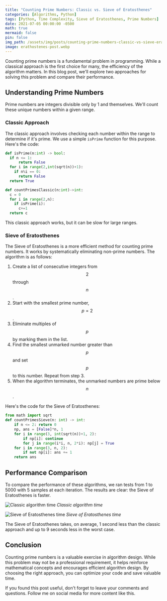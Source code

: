 ```yaml
---
title: "Counting Prime Numbers: Classic vs. Sieve of Eratosthenes"
categories: [Algorithms, Python]
tags: [Python, Time Complexity, Sieve of Eratosthenes, Prime Numbers]
date: 2021-07-05 00:00:00 -0500
math: true
mermaid: false
pin: false
img_path: /assets/img/posts/counting-prime-numbers-classic-vs-sieve-eratosthenes/
image: erathostenes-post.webp
---
```

Counting prime numbers is a fundamental problem in programming. While a classical approach is the first choice for many, the efficiency of the algorithm matters. In this blog post, we'll explore two approaches for solving this problem and compare their performance.

## Understanding Prime Numbers

Prime numbers are integers divisible only by 1 and themselves. We'll count these unique numbers within a given range.

### Classic Approach

The classic approach involves checking each number within the range to determine if it's prime. We use a simple `isPrime` function for this purpose. Here's the code:

```python
def isPrime(n:int) -> bool:
  if n <= 1:
      return False
  for i in range(2,int(sqrt(n))+1):
    if n%i == 0:
      return False
  return True

def countPrimesClassic(n:int)->int:
  c = 0
  for i in range(2,n):
    if isPrime(i):
      c+=1
  return c
```

This classic approach works, but it can be slow for large ranges.

### Sieve of Eratosthenes

The Sieve of Eratosthenes is a more efficient method for counting prime numbers. It works by systematically eliminating non-prime numbers. The algorithm is as follows:

1. Create a list of consecutive integers from $$2$$ through $$n$$.
2. Start with the smallest prime number, $$p = 2$$.
3. Eliminate multiples of $$p$$ by marking them in the list.
4. Find the smallest unmarked number greater than $$p$$ and set $$p$$ to this number. Repeat from step 3.
5. When the algorithm terminates, the unmarked numbers are prime below $$n$$.

Here's the code for the Sieve of Eratosthenes:

```python
from math import sqrt
def countPrimesSieve(n: int) -> int:
    if n <= 2: return 0
    np, ans = [False]*n, 1
    for i in range(3, int(sqrt(n))+1, 2):
        if np[i]: continue
        for j in range(i*i, n, 2*i): np[j] = True
    for i in range(3, n, 2):
        if not np[i]: ans += 1
    return ans
```

## Performance Comparison

To compare the performance of these algorithms, we ran tests from 1 to 5000 with 5 samples at each iteration. The results are clear: the Sieve of Eratosthenes is faster.

![Classic algorithm time](prime-classic.webp)
_Classic algorithm time_

![Sieve of Eratosthenes time](prime-sieve.webp)
_Sieve of Eratosthenes time_

The Sieve of Eratosthenes takes, on average, 1 second less than the classic approach and up to 9 seconds less in the worst case.

## Conclusion

Counting prime numbers is a valuable exercise in algorithm design. While this problem may not be a professional requirement, it helps reinforce mathematical concepts and encourages efficient algorithm design. By choosing the right approach, you can optimize your code and save valuable time.

If you found this post useful, don't forget to leave your comments and questions. Follow me on social media for more content like this.
